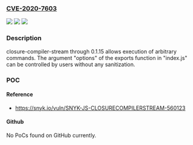 ### [CVE-2020-7603](https://cve.mitre.org/cgi-bin/cvename.cgi?name=CVE-2020-7603)
![](https://img.shields.io/static/v1?label=Product&message=closure-compiler-stream&color=blue)
![](https://img.shields.io/static/v1?label=Version&message=n%2Fa&color=blue)
![](https://img.shields.io/static/v1?label=Vulnerability&message=Command%20Injection&color=brighgreen)

### Description

closure-compiler-stream through 0.1.15 allows execution of arbitrary commands. The argument "options" of the exports function in "index.js" can be controlled by users without any sanitization.

### POC

#### Reference
- https://snyk.io/vuln/SNYK-JS-CLOSURECOMPILERSTREAM-560123

#### Github
No PoCs found on GitHub currently.

